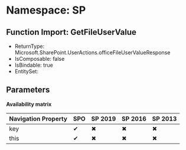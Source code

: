 # Namespace: SP

## Function Import: GetFileUserValue

- ReturnType: Microsoft.SharePoint.UserActions.officeFileUserValueResponse
- IsComposable: false
- IsBindable: true
- EntitySet: 

## Parameters

**Availability matrix**

Navigation Property | SPO | SP 2019 | SP 2016 | SP 2013
----------|-----|---------|---------|--------
key | ✔ | ✖ | ✖ | ✖
this | ✔ | ✖ | ✖ | ✖
